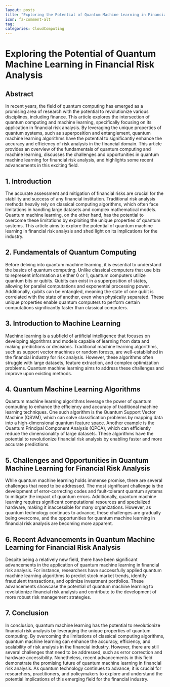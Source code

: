 ```yaml
---
layout: posts
title: "Exploring the Potential of Quantum Machine Learning in Financial Risk Analysis"
icon: fa-comment-alt
tag:      
categories: CloudComputing
---
```



# Exploring the Potential of Quantum Machine Learning in Financial Risk Analysis

## Abstract
In recent years, the field of quantum computing has emerged as a promising area of research with the potential to revolutionize various disciplines, including finance. This article explores the intersection of quantum computing and machine learning, specifically focusing on its application in financial risk analysis. By leveraging the unique properties of quantum systems, such as superposition and entanglement, quantum machine learning algorithms have the potential to significantly enhance the accuracy and efficiency of risk analysis in the financial domain. This article provides an overview of the fundamentals of quantum computing and machine learning, discusses the challenges and opportunities in quantum machine learning for financial risk analysis, and highlights some recent advancements in this exciting field.

## 1. Introduction
The accurate assessment and mitigation of financial risks are crucial for the stability and success of any financial institution. Traditional risk analysis methods heavily rely on classical computing algorithms, which often face limitations in handling large datasets and complex mathematical models. Quantum machine learning, on the other hand, has the potential to overcome these limitations by exploiting the unique properties of quantum systems. This article aims to explore the potential of quantum machine learning in financial risk analysis and shed light on its implications for the industry.

## 2. Fundamentals of Quantum Computing
Before delving into quantum machine learning, it is essential to understand the basics of quantum computing. Unlike classical computers that use bits to represent information as either 0 or 1, quantum computers utilize quantum bits or qubits. Qubits can exist in a superposition of states, allowing for parallel computations and exponential processing power. Additionally, qubits can be entangled, meaning the state of one qubit is correlated with the state of another, even when physically separated. These unique properties enable quantum computers to perform certain computations significantly faster than classical computers.

## 3. Introduction to Machine Learning
Machine learning is a subfield of artificial intelligence that focuses on developing algorithms and models capable of learning from data and making predictions or decisions. Traditional machine learning algorithms, such as support vector machines or random forests, are well-established in the financial industry for risk analysis. However, these algorithms often struggle with large datasets, feature extraction, and complex optimization problems. Quantum machine learning aims to address these challenges and improve upon existing methods.

## 4. Quantum Machine Learning Algorithms
Quantum machine learning algorithms leverage the power of quantum computing to enhance the efficiency and accuracy of traditional machine learning techniques. One such algorithm is the Quantum Support Vector Machine (QSVM), which can solve classification problems by mapping data into a high-dimensional quantum feature space. Another example is the Quantum Principal Component Analysis (QPCA), which can efficiently reduce the dimensionality of large datasets. These algorithms have the potential to revolutionize financial risk analysis by enabling faster and more accurate predictions.

## 5. Challenges and Opportunities in Quantum Machine Learning for Financial Risk Analysis
While quantum machine learning holds immense promise, there are several challenges that need to be addressed. The most significant challenge is the development of error-correcting codes and fault-tolerant quantum systems to mitigate the impact of quantum errors. Additionally, quantum machine learning requires significant computational resources and specialized hardware, making it inaccessible for many organizations. However, as quantum technology continues to advance, these challenges are gradually being overcome, and the opportunities for quantum machine learning in financial risk analysis are becoming more apparent.

## 6. Recent Advancements in Quantum Machine Learning for Financial Risk Analysis
Despite being a relatively new field, there have been significant advancements in the application of quantum machine learning in financial risk analysis. For instance, researchers have successfully applied quantum machine learning algorithms to predict stock market trends, identify fraudulent transactions, and optimize investment portfolios. These advancements showcase the potential of quantum machine learning to revolutionize financial risk analysis and contribute to the development of more robust risk management strategies.

## 7. Conclusion
In conclusion, quantum machine learning has the potential to revolutionize financial risk analysis by leveraging the unique properties of quantum computing. By overcoming the limitations of classical computing algorithms, quantum machine learning can enhance the accuracy, efficiency, and scalability of risk analysis in the financial industry. However, there are still several challenges that need to be addressed, such as error correction and hardware accessibility. Nonetheless, recent advancements in this field demonstrate the promising future of quantum machine learning in financial risk analysis. As quantum technology continues to advance, it is crucial for researchers, practitioners, and policymakers to explore and understand the potential implications of this emerging field for the financial industry.